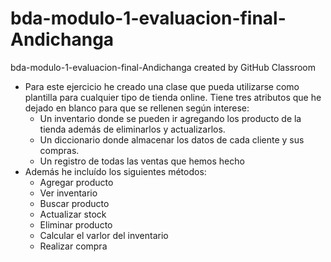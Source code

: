 # bda-modulo-1-evaluacion-final-Andichanga
bda-modulo-1-evaluacion-final-Andichanga created by GitHub Classroom
- Para este ejercicio he creado una clase que pueda utilizarse como plantilla para cualquier tipo de tienda online.
Tiene tres atributos que he dejado en blanco para que se rellenen según interese:
    - Un inventario donde se pueden ir agregando los producto de la tienda además de eliminarlos y actualizarlos.
    - Un diccionario donde almacenar los datos de cada cliente y sus compras.
    - Un registro de todas las ventas que hemos hecho
- Además he incluído los siguientes métodos:
    - Agregar producto
    - Ver inventario
    - Buscar producto
    - Actualizar stock
    - Eliminar producto
    - Calcular el varlor del inventario
    - Realizar compra
